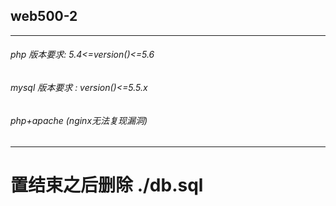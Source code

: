 ## web500-2 


----------------------

###### php 版本要求: 5.4<=version()<=5.6  

###### mysql 版本要求 :  version()<=5.5.x
###### php+apache (nginx无法复现漏洞)
-------------------

# 置结束之后删除 ./db.sql  



